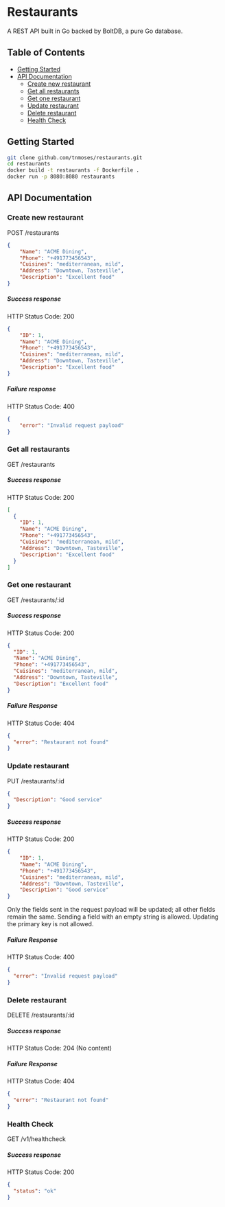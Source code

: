 # Restaurants
A REST API built in Go backed by BoltDB, a pure Go database.
## Table of Contents

- [Getting Started](#getting-started)
- [API Documentation](#api-documentation)
  - [Create new restaurant](#create-new-restaurant)
  - [Get all restaurants](#get-all-restaurants)
  - [Get one restaurant](#get-one-restaurant)
  - [Update restaurant](#update-restaurant)
  - [Delete restaurant](#delete-restaurant)
  - [Health Check](#health-check)

## Getting Started
```bash
git clone github.com/tnmoses/restaurants.git
cd restaurants
docker build -t restaurants -f Dockerfile .
docker run -p 8080:8080 restaurants
```
## API Documentation
### Create new restaurant
POST /restaurants
```JSON
{
    "Name": "ACME Dining",
    "Phone": "+491773456543",
    "Cuisines": "mediterranean, mild",
    "Address": "Downtown, Tasteville",
    "Description": "Excellent food"
}
```

##### Success response
HTTP Status Code: 200

```JSON
{
    "ID": 1,
    "Name": "ACME Dining",
    "Phone": "+491773456543",
    "Cuisines": "mediterranean, mild",
    "Address": "Downtown, Tasteville",
    "Description": "Excellent food"
}
```
##### Failure response
HTTP Status Code: 400
```JSON
{
    "error": "Invalid request payload"
}
```
### Get all restaurants
GET /restaurants

##### Success response
HTTP Status Code: 200

```JSON
[
  {
    "ID": 1,
    "Name": "ACME Dining",
    "Phone": "+491773456543",
    "Cuisines": "mediterranean, mild",
    "Address": "Downtown, Tasteville",
    "Description": "Excellent food"
  }
]
```
### Get one restaurant
GET /restaurants/:id

##### Success response
HTTP Status Code: 200

```JSON
{
  "ID": 1,
  "Name": "ACME Dining",
  "Phone": "+491773456543",
  "Cuisines": "mediterranean, mild",
  "Address": "Downtown, Tasteville",
  "Description": "Excellent food"
}
```
##### Failure Response
HTTP Status Code: 404
```JSON
{
  "error": "Restaurant not found"
}
```
### Update restaurant
PUT /restaurants/:id
```JSON
{
  "Description": "Good service"
}
```

##### Success response
HTTP Status Code: 200

```JSON
{
    "ID": 1,
    "Name": "ACME Dining",
    "Phone": "+491773456543",
    "Cuisines": "mediterranean, mild",
    "Address": "Downtown, Tasteville",
    "Description": "Good service"
}
```
Only the fields sent in the request payload will be updated; all other fields remain the same. Sending a field with an empty string is allowed. Updating the primary key is not allowed.
##### Failure Response
HTTP Status Code: 400
```JSON
{
  "error": "Invalid request payload"
}
```
### Delete restaurant
DELETE /restaurants/:id

##### Success response
HTTP Status Code: 204 (No content)

##### Failure Response
HTTP Status Code: 404
```JSON
{
  "error": "Restaurant not found"
}
```
### Health Check
GET /v1/healthcheck

##### Success response
HTTP Status Code: 200
```JSON
{
  "status": "ok"
}
```
